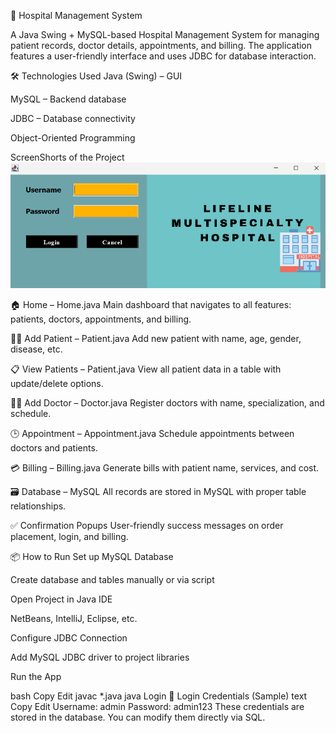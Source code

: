 🏥 Hospital Management System

A Java Swing + MySQL-based Hospital Management System for managing patient records, doctor details, appointments, and billing. The application features a user-friendly interface and uses JDBC for database interaction.

🛠️ Technologies Used
Java (Swing) – GUI

MySQL – Backend database

JDBC – Database connectivity

Object-Oriented Programming


ScreenShorts of the Project
![Login – Login.java](https://github.com/sanjeet-ppandeyy/HospitalManagementSystem/blob/main/Screenshot%202025-05-21%20121154.png)


🏠 Home – Home.java
Main dashboard that navigates to all features: patients, doctors, appointments, and billing.


👨‍⚕️ Add Patient – Patient.java
Add new patient with name, age, gender, disease, etc.


📋 View Patients – Patient.java
View all patient data in a table with update/delete options.


👩‍⚕️ Add Doctor – Doctor.java
Register doctors with name, specialization, and schedule.


🕒 Appointment – Appointment.java
Schedule appointments between doctors and patients.


💳 Billing – Billing.java
Generate bills with patient name, services, and cost.


🗃️ Database – MySQL
All records are stored in MySQL with proper table relationships.


✅ Confirmation Popups
User-friendly success messages on order placement, login, and billing.


📦 How to Run
Set up MySQL Database

Create database and tables manually or via script

Open Project in Java IDE

NetBeans, IntelliJ, Eclipse, etc.

Configure JDBC Connection

Add MySQL JDBC driver to project libraries

Run the App

bash
Copy
Edit
javac *.java
java Login
🔑 Login Credentials (Sample)
text
Copy
Edit
Username: admin
Password: admin123
These credentials are stored in the database. You can modify them directly via SQL.
